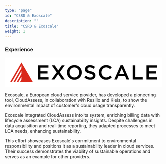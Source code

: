 ```yaml
---
type: "page"
id: "CSRD & Exoscale"
description: ""
title: "CSRD & Exoscale"
weight: 1
---
```


### Experience

![exo-scale](sec3-sub6-unit1-csrd-exo-1.png)

Exoscale, a European cloud service provider, has developed a pioneering tool, CloudAssess, in collaboration with Resilio and Kleis, to show the environmental impact of customer's cloud usage transparently.

Exoscale integrated CloudAssess into its system, enriching billing data with lifecycle assessment (LCA) sustainability insights. Despite challenges in data acquisition and real-time reporting, they adapted processes to meet LCA needs, enhancing sustainability.

This effort showcases Exoscale's commitment to environmental responsibility and positions it as a sustainability leader in cloud services. Their success demonstrates the viability of sustainable operations and serves as an example for other providers.
